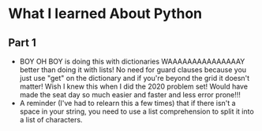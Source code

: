 # What I learned About Python

## Part 1
- BOY OH BOY is doing this with dictionaries WAAAAAAAAAAAAAAAY better than doing it with lists! No need for guard clauses because you just use "get" on the dictionary and if you're beyond the grid it doesn't matter! Wish I knew this when I did the 2020 problem set! Would have made the seat day so much easier and faster and less error prone!!!
- A reminder (I've had to relearn this a few times) that if there isn't a space in your string, you need to use a list comprehension to split it into a list of characters.